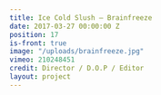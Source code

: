```yaml
---
title: Ice Cold Slush — Brainfreeze
date: 2017-03-27 00:00:00 Z
position: 17
is-front: true
image: "/uploads/brainfreeze.jpg"
vimeo: 210248451
credit: Director / D.O.P / Editor
layout: project
---
```


